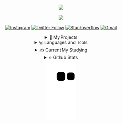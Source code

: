 <p align="center">
  <img src="https://capsule-render.vercel.app/api?type=waving&color=0:9796f0,100:fbc7d4&height=300&section=header&text=CharlesbrownK's%20GitHub&fontSize=55&fontAlignY=38&animation=fadeIn&desc=Be%20an%20Innovator!&descAlignY=51&descAlign=57&fontColor=FFFFFF">
</p>
<div align="center">
<!-- ### Hey, I'm Charlesbrown K <img src="https://media.giphy.com/media/hvRJCLFzcasrR4ia7z/giphy.gif" width="30px"> ! -->

<a href="https://charlesbrownk.netlify.app/">
  <img width="180" src="https://api.netlify.com/api/v1/badges/09d0fd4b-e58d-423f-b0b7-6744606e4356/deploy-status" />
</a>

[![Instagram](http://img.shields.io/badge/-Instagram-lightyellow?style=for-the-badge&logo=Instagram)](https://www.instagram.com/junghoon_kim04/)
[![Twitter Follow](https://img.shields.io/badge/Twitter-1DA1F2?style=for-the-badge&logo=twitter&logoColor=white)](https://twitter.com/intent/follow?screen_name=Junghoo47593127)
[![Stackoverflow](https://img.shields.io/badge/Stack_Overflow-FE7A16?style=for-the-badge&logo=stack-overflow&logoColor=white)](https://stackoverflow.com/users/18185983/charlesbrownk)
[![Gmail](https://img.shields.io/badge/Gmail-D14836?style=for-the-badge&logo=gmail&logoColor=white)](mailto:charlesbrownk0418@gmail.com)

<details>
  
  <summary> 📌 My Projects </summary> <br>

  <a href="https://github.com/CharlesbrownK/BugoBot">
    <img src="https://github-readme-stats.vercel.app/api/pin/?username=charlesbrownk&repo=BugoBot&theme=moltack&show_owner=True">
  </a>
  <a href="https://github.com/CharlesbrownK/py_GTA5">
        <img src="https://github-readme-stats.vercel.app/api/pin/?username=charlesbrownk&repo=py_GTA5&theme=moltack&show_owner=True">
  </a>
  <a href="https://github.com/Bucheon-high-Macro/macro-apply-page">
        <img src="https://github-readme-stats.vercel.app/api/pin/?username=Bucheon-high-Macro&repo=macro-apply-page&theme=moltack&show_owner=True">
  </a>

</details>
<details>
  
  <summary> 💻 Languages and Tools </summary> <br>

  [![pycharm](https://img.shields.io/badge/PyCharm-000000.svg?&style=for-the-badge&logo=PyCharm&logoColor=white)](https://www.jetbrains.com/ko-kr/pycharm/)
  [![Jupyter](https://img.shields.io/badge/Jupyter-F37626.svg?&style=for-the-badge&logo=Jupyter&logoColor=white)](https://jupyter.org/)
  [![vsc](https://img.shields.io/badge/Visual_Studio_Code-0078D4?style=for-the-badge&logo=visual%20studio%20code&logoColor=white)](https://code.visualstudio.com/)
  [![sublime4](https://img.shields.io/badge/sublime_text-%23575757.svg?&style=for-the-badge&logo=sublime-text&logoColor=important)](https://www.sublimetext.com/)
  
  [![windows](https://img.shields.io/badge/Windows-0078D6?style=for-the-badge&logo=windows&logoColor=white)](https://www.microsoft.com/ko-kr/windows?r=1)
  [![linux mint](https://img.shields.io/badge/Linux_Mint-87CF3E?style=for-the-badge&logo=linux-mint&logoColor=white)](https://linuxmint.com/)
  [![github](https://img.shields.io/badge/github%20-%23121011.svg?&style=for-the-badge&logo=github&logoColor=white)](https://github.com/CharlesbrownK)
  [![git](https://img.shields.io/badge/git%20-%23F05033.svg?&style=for-the-badge&logo=git&logoColor=white)](https://git-scm.com/)
  
  <a href="https://www.tensorflow.org">
    <img src="https://raw.githubusercontent.com/rahul-jha98/github_readme_icons/main/language_and_tools/square/tensorflow/tensorflow.svg" alt="tensorflow" title="tensorflow" height="42px">
  </a>
  <a href="https://www.java.com">
    <img src="https://raw.githubusercontent.com/rahul-jha98/github_readme_icons/main/language_and_tools/square/java/java.svg" alt="JAVA" title="JAVA" height="42px">
  </a>
  <a href="https://www.python.org">
    <img src="https://raw.githubusercontent.com/rahul-jha98/github_readme_icons/main/language_and_tools/square/python/python.svg" alt="Python" title="Python" height="42px">
  </a>
  <a>
    <img src="https://raw.githubusercontent.com/rahul-jha98/github_readme_icons/main/language_and_tools/square/html/html.svg" alt="HTML5" title="HTML5" height="42px">
  </a>
  <a href="">
    <img src="" alt="" title="" height="">
  </a>
  <a href="">
    <img src="" alt="" title="" height="">
  </a>
  
<!-- 
  ![Python](https://img.shields.io/badge/Python-FFD43B?style=for-the-badge&logo=python&logoColor=blue)
  ![Java](https://img.shields.io/badge/Java-ED8B00?style=for-the-badge&logo=java&logoColor=white)
  ![Tensorflow](https://img.shields.io/badge/TensorFlow-FF6F00?style=for-the-badge&logo=TensorFlow&logoColor=white)
  ![Keras](https://img.shields.io/badge/Keras-D00000?style=for-the-badge&logo=Keras&logoColor=white)

  [![flask](https://img.shields.io/badge/Flask-000000?style=for-the-badge&logo=flask&logoColor=white)](https://flask.palletsprojects.com/en/2.0.x/)
  [![django](https://img.shields.io/badge/Django-092E20?style=for-the-badge&logo=django&logoColor=green)](https://www.djangoproject.com/)
  [![docker](https://img.shields.io/badge/Docker-2CA5E0?style=for-the-badge&logo=docker&logoColor=white)](https://www.docker.com/)
  
  [![mysql](https://img.shields.io/badge/MySQL-005C84?style=for-the-badge&logo=mysql&logoColor=white)](https://www.mysql.com/)
  [![sqlite3](https://img.shields.io/badge/SQLite-07405E?style=for-the-badge&logo=sqlite&logoColor=white)](https://docs.python.org/ko/3/library/sqlite3.html)

  <a href="https://git-scm.com/">
    <img src="https://raw.githubusercontent.com/rahul-jha98/github_readme_icons/main/language_and_tools/square/git-scm/git-scm.svg" height="42px">
  </a>
 -->

</details>
<details>
  
  <summary> ✍️ Current My Studying </summary> <br>
  
  <a href="https://www.typescriptlang.org/">
    <img src="https://raw.githubusercontent.com/rahul-jha98/github_readme_icons/main/language_and_tools/square/typescript/typescript.svg" alt="Typescirpt" title="Typescirpt" height="42px">
  </a>
  <a href="https://nodejs.org">
    <img src="https://raw.githubusercontent.com/rahul-jha98/github_readme_icons/main/language_and_tools/square/node/node.svg" alt="Node.js" title="Node.js" height ="42px">
  </a>
  <a href="https://www.docker.com/">
    <img src="https://raw.githubusercontent.com/rahul-jha98/github_readme_icons/main/language_and_tools/square/docker/docker.svg" alt="Docker" title="Docker" height="42px">
  </a>
  <a href="https://go.dev/">
    <img src="https://raw.githubusercontent.com/rahul-jha98/github_readme_icons/main/language_and_tools/square/go/go.svg" alt="GO" title="GO" height="42px">
  </a>  
  <br>
  
</details>
<details>

  <summary> ⭐ Github Stats </summary> <br>
   
  <p align='center'>
    <img src="https://github-readme-stats.vercel.app/api?username=charlesbrownk&show_icons=true&theme=gruvbox_light&hide=contribs" alt="Github Stats"> <br>
    <img src="https://github-readme-stats.vercel.app/api/top-langs/?username=charlesbrownk&langs_count=8&hide=javascript,scss,css,ruby,shell,typescript&theme=gruvbox_light&layout=compact" alt="Top Langs"> <br>
    
<!--     <img src="https://github-readme-stats.vercel.app/api/wakatime?username=charlesbrownk" alt="WAKATIME">
    <img src="https://github-readme-stats.vercel.app/api/top-langs/?username=charlesbrownk&langs_count=8&hide=css,html" alt="Top Langs"> <br> -->
  </p>
  
    
</details>

<img src="https://github.com/CharlesbrownK/CharlesbrownK/blob/output/github-contribution-grid-snake.svg">

</div>
